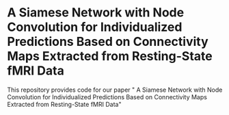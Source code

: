 # A Siamese Network with Node Convolution for Individualized Predictions Based on Connectivity Maps Extracted from Resting-State fMRI Data
This repository provides code for our paper " A Siamese Network with Node Convolution for Individualized Predictions Based on Connectivity Maps Extracted from Resting-State fMRI Data"

